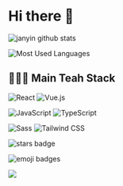 # Hi there 👋

![janyin github stats](https://github-readme-stats.vercel.app/api?username=janyin&show_icons=true)

![Most Used Languages](https://github-readme-stats.vercel.app/api/top-langs/?username=janyin)

## 🧑🏻‍💻 Main Teah Stack

![React](https://img.shields.io/badge/-React-%23282C34?style=flat-square&logo=react)
![Vue.js](https://img.shields.io/badge/Vue.js-4FC08D?style=flat-square&logo=vue.js&logoColor=white)

![JavaScript](https://img.shields.io/badge/-JavaScript-%23F7DF1C?style=flat-square&logo=javascript&logoColor=000000&labelColor=%23F7DF1C&color=%23FFCE5A)
![TypeScript](https://img.shields.io/badge/TypeScript-007ACC?style=flat-square&logo=TypeScript&logoColor=ffffff)

![Sass](https://img.shields.io/badge/-Sass-%23CC6699?style=flat-square&logo=sass&logoColor=ffffff)
![Tailwind CSS](https://img.shields.io/badge/Tailwind%20CSS-38B2AC?style=flat-square&logo=Tailwind-CSS&logoColor=fff)


![stars badge](https://img.shields.io/badge/stars-★★★★★-brightgreen)

<!-- ★★★★★ -->

![emoji badges](https://img.shields.io/badge/👻✅🎉🔥🎯🕵💻🌈🚀-emoji_badges-brightgreen)



![](https://visitor-badge.glitch.me/badge?page_id=janyin)
